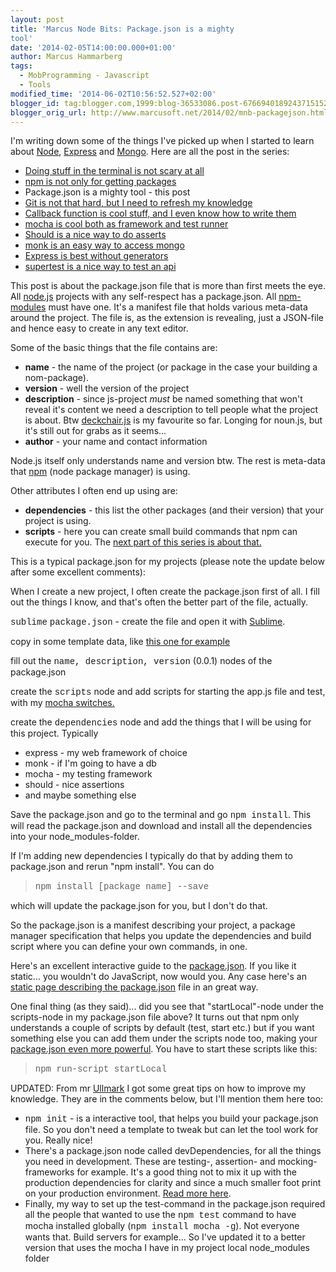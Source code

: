 ```yaml
---
layout: post
title: 'Marcus Node Bits: Package.json is a mighty
tool'
date: '2014-02-05T14:00:00.000+01:00'
author: Marcus Hammarberg
tags:
  - MobProgramming - Javascript
  - Tools
modified_time: '2014-06-02T10:56:52.527+02:00'
blogger_id: tag:blogger.com,1999:blog-36533086.post-6766940189243715152
blogger_orig_url: http://www.marcusoft.net/2014/02/mnb-packagejson.html
---
```



<div dir="ltr" style="text-align: left;" trbidi="on">

I'm writing down some of the things I've picked up when I started to
learn
about <a href="http://nodejs.org/" target="_blank">Node</a>, <a href="http://expressjs.com/" target="_blank">Express</a> and <a href="http://www.mongodb.org/" target="_blank">Mongo</a>.
Here are all the post in the series:

-   <a href="http://www.marcusoft.net/2014/02/mnb-terminal.html"
    target="_blank">Doing stuff in the terminal is not scary at all</a>
-   <a href="http://www.marcusoft.net/2014/02/mnb-npm.html"
    target="_blank">npm is not only for getting packages</a>
-   Package.json is a mighty tool - this post
-   <a href="http://www.marcusoft.net/2014/02/mnb-git.html"
    target="_blank">Git is not that hard, but I need to refresh my
    knowledge</a>
-   <a href="http://www.marcusoft.net/2014/02/mnb-callbacks.html"
    target="_blank">Callback function is cool stuff, and I even know how to
    write them</a>
-   <span
    style="color: #0000ee; text-decoration: underline;"><a href="http://www.marcusoft.net/2014/02/mnb-mocha.html"
    target="_blank">mocha is cool both as framework and test runner</a></span>
-   <a href="http://www.marcusoft.net/2014/02/mnb-should.html"
    target="_blank">Should is a nice way to do asserts</a> 
-   <a href="http://www.marcusoft.net/2014/02/mnb-monk.html"
    target="_blank">monk is an easy way to access mongo</a>
-   <a href="http://www.marcusoft.net/2014/02/mnb-express.html"
    target="_blank">Express is best without generators</a>
-   <a href="http://www.marcusoft.net/2014/02/mnb-supertest.html"
    target="_blank">supertest is a nice way to test an api</a>

This post is about the package.json file that is more than first meets
the eye.
All
<a href="http://nodejs.org/" target="_blank">node.js</a> projects with
any self-respect has a package.json. All
<a href="https://npmjs.org/" target="_blank">npm-modules</a> must have
one. It's a manifest file that holds various meta-data around the
project. The file is, as the extension is revealing, just a JSON-file
and hence easy to create in any text editor.

Some of the basic things that the file contains are:

-   **name** - the name of the project (or package in the case your
    building a nom-package).
-   **version** - well the version of the project
-   **description** - since js-project *must* be named something that
    won't reveal it's content we need a description to tell people what
    the project is about. Btw
    <a href="https://github.com/deckchair" target="_blank">deckchair.js</a>
    is my favourite so far. Longing for noun.js, but it's still out for
    grabs as it seems...
-   **author** - your name and contact information

Node.js itself only understands name and version btw. The rest is
meta-data that <a href="https://npmjs.org/" target="_blank">npm</a>
(node package manager) is using.

Other attributes I often end up using are:
- **dependencies** - this list the other packages (and their version)
that your project is using.
- **scripts** - here you can create small build commands that npm can
execute for you. The
<a href="http://www.marcusoft.net/2014/02/mnb-npm.html"
target="_blank">next part of this series is about that.</a>

This is a typical package.json for my projects (please note the update
below after some excellent comments):

When I create a new project, I often create the package.json first of
all. I fill out the things I know, and that's often the better part of
the file, actually.

<span
style="font-family: Courier New, Courier, monospace;">sublime</span>
<span
style="font-family: Courier New, Courier, monospace;">package.json</span> -
create the file and open it with
<a href="http://www.sublimetext.com/" target="_blank">Sublime</a>.

copy in some template data, like
<a href="https://gist.github.com/marcusoftnet/8763052"
target="_blank">this one for example</a>

fill out the <span
style="font-family: Courier New, Courier, monospace;">name, description,
version</span> (0.0.1) nodes of the package.json

create the <span
style="font-family: Courier New, Courier, monospace;">scripts</span>
node and add scripts for starting the app.js file and test, with my
<a href="http://www.marcusoft.net/2014/02/mnb-mocha.html"
target="_blank">mocha switches.</a>

create the <span
style="font-family: Courier New, Courier, monospace;">dependencies</span>
node and add the things that I will be using for this project. Typically

-   express - my web framework of choice
-   monk - if I'm going to have a db
-   mocha - my testing framework
-   should - nice assertions
-   and maybe something else

Save the package.json and go to the terminal and go <span
style="font-family: Courier New, Courier, monospace;">npm
install</span>. This will read the package.json and download and install
all the dependencies into your node_modules-folder.

If I'm adding new dependencies I typically do that by adding them to
package.json and rerun "npm install". You can do

> <span style="font-family: Courier New, Courier, monospace;">npm
> install \[package name\] --save</span> 

which will update the package.json for you, but I don't do that.

So the package.json is a manifest describing your project, a package
manager specification that helps you update the dependencies and build
script where you can define your own commands, in one.

Here's an excellent interactive guide to the
[package.json](http://package.json.nodejitsu.com/). If you like it
static... you wouldn't do JavaScript, now would you. Any case here's an
<a href="https://npmjs.org/doc/json.html" target="_blank">static page
describing the package.json</a> file in an great way.

One final thing (as they said)... did you see that "startLocal"-node
under the scripts-node in my package.json file above? It turns out that
npm only understands a couple of scripts by default (test, start etc.)
but if you want something else you can add them under the scripts node
too, making your
<a href="http://www.devthought.com/2012/02/17/npm-tricks/"
target="_blank">package.json even more powerful</a>. You have to start
these scripts like this:

> <span style="font-family: Courier New, Courier, monospace;">npm
> run-script startLocal</span> 


UPDATED:
From mr
<a href="https://twitter.com/Ullmark" target="_blank">Ullmark</a> I got
some great tips on how to improve my knowledge. They are in the comments
below, but I'll mention them here too:


-   <span style="font-family: Courier New, Courier, monospace;">npm
    init</span> - is a interactive tool, that helps you build your
    package.json file. So you don't need a template to tweak but can let
    the tool work for you. Really nice!
-   There's a package.json node called devDependencies, for all the
    things you need in development. These are testing-, assertion- and
    mocking-frameworks for example. It's a good thing not to mix it up
    with the production dependencies for clarity and since a much
    smaller foot print on your production environment.
    <a href="http://blog.nodejitsu.com/package-dependencies-done-right/"
    target="_blank">Read more here</a>.
-   Finally, my way to set up the test-command in the package.json
    required all the people that wanted to use the <span
    style="font-family: Courier New, Courier, monospace;">npm
    test</span> command to have mocha installed globally (<span
    style="font-family: Courier New, Courier, monospace;">npm install
    mocha -g</span>). Not everyone wants that. Build servers for
    example... So I've updated it to a better version that uses the
    mocha I have in my project local node_modules folder

</div>

